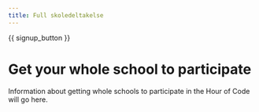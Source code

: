 ```yaml
---
title: Full skoledeltakelse
---
```


{{ signup_button }}

# Get your whole school to participate

Information about getting whole schools to participate in the Hour of Code will go here.